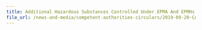 ```yaml
---
title: Additional Hazardous Substances Controlled Under EPMA And EPMHs Regs 
file_url: /news-and-media/competent-authorities-circulars/2019-09-20-CA2.pdf
---
```

